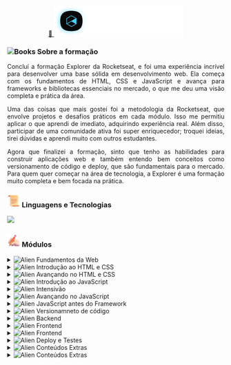 <p align="center">
  <a href="#">
    🔗 <img src="https://raw.githubusercontent.com/Gelzieny/formacao-explorer/3cd0a2a267bf27cb05183d426744ccced50954c0/.github/img/logo.svg"  alt="Logo da formação Explorer da Rocketseat" width="300px"/>
  </a>
</p>

### <img src="https://raw.githubusercontent.com/Tarikul-Islam-Anik/Animated-Fluent-Emojis/master/Emojis/Objects/Books.png" alt="Books" width="30" height="30" /> Sobre a formação

<p align="justify">
Concluí a formação Explorer da Rocketseat, e foi uma experiência incrível para desenvolver uma base sólida em desenvolvimento web. Ela começa com os fundamentos de HTML, CSS e JavaScript e avança para frameworks e bibliotecas essenciais no mercado, o que me deu uma visão completa e prática da área.
</p>

<p align="justify">
Uma das coisas que mais gostei foi a metodologia da Rocketseat, que envolve projetos e desafios práticos em cada módulo. Isso me permitiu aplicar o que aprendi de imediato, adquirindo experiência real. Além disso, participar de uma comunidade ativa foi super enriquecedor; troquei ideias, tirei dúvidas e aprendi muito com outros estudantes.
</p>

<p align="justify">
Agora que finalizei a formação, sinto que tenho as habilidades para construir aplicações web e também entendo bem conceitos como versionamento de código e deploy, que são fundamentais para o mercado. Para quem quer começar na área de tecnologia, a Explorer é uma formação muito completa e bem focada na prática.
</p>


### <img src="https://github.com/Tarikul-Islam-Anik/tarikul-islam-anik/blob/main/assets/images/Scroll.png?raw=true" alt="Books" width="30" height="30" /> Linguagens e Tecnologias

<a href="https://skillicons.dev">
  <img src="https://skillicons.dev/icons?i=js,html,css,git,nodejs,react" />
</a>

### <img src="https://github.com/Tarikul-Islam-Anik/tarikul-islam-anik/blob/main/assets/images/Writing%20Hand%20Light%20Skin%20Tone.png?raw=true" alt="Books" width="30" height="30" /> Módulos

<details>
  <summary> <img src="https://github.com/Gelzieny/tarikul-islam-anik/blob/main/assets/images/Fire.png?raw=true" alt="Alien" width="25" height="25" /> Fundamentos da Web </summary>
  <p align="justify"> 
    Neste módulo, abordamos os conceitos fundamentais da programação, explorando o que significa programar, os motivos para aprender essa habilidade e como aplicá-la de forma prática. Com isso, entendemos a importância da programação para resolver problemas, automatizar tarefas e criar soluções eficientes.
  </p>
</details>

<details>
  <summary> <img src="https://github.com/Gelzieny/tarikul-islam-anik/blob/main/assets/images/Star.png?raw=true" alt="Alien" width="25" height="25" /> Introdução ao HTML e CSS </summary>
  <p align="justify">
    Neste módulo, exploramos os conceitos de HTML e CSS, aprendendo a estruturar o conteúdo de forma semântica para melhorar a acessibilidade e a organização do código. Também trabalhamos com o Figma para criar e visualizar layouts, aplicando fontes e cores personalizadas no nosso projeto para reforçar a identidade visual.
  </p>
  <p align="justify">
    Além disso, nos aprofundamos nos fundamentos de posicionamento e espaçamento de elementos, utilizando o Box Model e o Flexbox do CSS para construir layouts flexíveis e alinhados com precisão.
  </p>

  [Repositorio do módulo](https://github.com/Gelzieny/formacao-explorer/tree/main/html_introduction)

</details>

<details>
  <summary> <img src="https://github.com/Gelzieny/tarikul-islam-anik/blob/main/assets/images/Fish%20Cake%20with%20Swirl.png?raw=true" alt="Alien" width="25" height="25" /> Avançando no HTML e CSS </summary>
  <p align="justify">
    Neste módulo, abordamos a criação de formulários em HTML, explorando diversos tipos de campos de entrada. Além disso, aprendemos sobre responsividade, garantindo que o projeto se adapte a diferentes dispositivos. Estudamos também o uso do CSS Grid e aplicamos transições animadas para tornar o projeto ainda mais dinâmico e envolvente.
  </p>
 
  [Repositorio do módulo](https://github.com/Gelzieny/formacao-explorer/tree/main/advanced_html)

</details>

<details>
  <summary> <img src="https://github.com/Gelzieny/tarikul-islam-anik/blob/main/assets/images/Fish%20Cake%20with%20Swirl.png?raw=true" alt="Alien" width="25" height="25" /> Introdução ao JavaScript </summary>
  <p align="justify">
    Neste módulo, abordamos os conceitos fundamentais do JavaScript, explorando como tornar as páginas da web mais interativas. Aprendemos a manipular o DOM, criar eventos e interagir com os elementos da página de forma dinâmica. Também vimos como validar formulários e aplicar animações simples para melhorar a experiência do usuário. Além disso, entendemos como o JavaScript pode ser utilizado tanto no front-end quanto no back-end com o Node.js, ampliando as possibilidades de desenvolvimento.
  </p>
 
  [Repositorio do módulo]()

</details>

<details>
  <summary> <img src="https://github.com/Gelzieny/tarikul-islam-anik/blob/main/assets/images/Comet.png?raw=true" alt="Alien" width="25" height="25" /> Intensivão </summary>
  <p align="justify">
    Neste módulo, fazemos um resumo dos conteúdos abordados até o momento, com desafios para revisitar e reforçar os conceitos aprendidos.
  </p>
 
  [Repositorio do módulo](https://github.com/Gelzieny/formacao-explorer/tree/main/intensive)

</details>

<details>
  <summary> <img src="https://github.com/Gelzieny/tarikul-islam-anik/blob/main/assets/images/Fish%20Cake%20with%20Swirl.png?raw=true" alt="Alien" width="25" height="25" /> Avançando no JavaScript </summary>
  <p align="justify">
    Neste módulo, avançamos no aprendizado do JavaScript, explorando conceitos mais avançados da linguagem. Estudamos como trabalhar com funções de forma mais eficiente, utilizando callbacks, promises e async/await para lidar com operações assíncronas. Também aprofundamos no uso de objetos e arrays, entendendo melhor como manipulá-los para resolver problemas complexos. Além disso, aprendemos sobre o uso de módulos para organizar o código e torná-lo mais modular e reutilizável, aprimorando a estrutura dos nossos projetos.
  </p>
 
  [Repositorio do módulo]()

</details>


<details>
  <summary> <img src="https://github.com/Gelzieny/tarikul-islam-anik/blob/main/assets/images/Fish%20Cake%20with%20Swirl.png?raw=true" alt="Alien" width="25" height="25" /> JavaScript antes do Framework </summary>
  <p align="justify">
    Neste módulo, nos aprofundamos nos fundamentos do JavaScript antes de partir para o uso de frameworks. Exploramos conceitos importantes, como escopo, closures e o uso de funções como primeira classe. Aprendemos também sobre manipulação de objetos, arrays e o protótipo do JavaScript, além de como otimizar o desempenho do código. O foco foi entender a linguagem de forma mais profunda, garantindo que, ao aprender frameworks como React ou Angular no futuro, tenhamos uma base sólida para compreender e aproveitar melhor suas funcionalidades.
  </p>
 
  [Repositorio do módulo]()

</details>

<details>
  <summary> <img src="https://github.com/Gelzieny/tarikul-islam-anik/blob/main/assets/images/Folded%20Hands%20Light%20Skin%20Tone.png?raw=true" alt="Alien" width="25" height="25" /> Versionamneto de código </summary>
  <p align="justify">
    Neste módulo, aprendemos sobre a ferramenta Git, utilizada para controle de versões, e como integrá-la ao GitHub para armazenar o código-fonte do projeto.
  </p>
 
</details>

<details>
  <summary> <img src="https://github.com/Gelzieny/tarikul-islam-anik/blob/main/assets/images/Folded%20Hands%20Light%20Skin%20Tone.png?raw=true" alt="Alien" width="25" height="25" /> Backend </summary>
  <p align="justify">
    Neste módulo, exploramos os conceitos essenciais do desenvolvimento backend. Aprendemos sobre a criação de servidores, rotas e como tratar requisições HTTP utilizando o JavaScript. Vimos como utilizar Node.js para configurar um servidor e gerenciar o fluxo de dados entre o front-end e o banco de dados. Também estudamos sobre APIs RESTful, como estruturá-las e como enviar e receber dados de forma eficiente. O módulo nos preparou para entender a lógica por trás das aplicações web, garantindo que possamos construir sistemas dinâmicos e funcionai
  </p>
 
</details>

<details>
  <summary> <img src="https://github.com/Gelzieny/tarikul-islam-anik/blob/main/assets/images/Folded%20Hands%20Light%20Skin%20Tone.png?raw=true" alt="Alien" width="25" height="25" /> Frontend </summary>
  <p align="justify">
    Neste módulo, abordamos os fundamentos do desenvolvimento front-end, focando na construção de interfaces de usuário dinâmicas e interativas. Estudamos HTML e CSS de forma mais avançada, aprendendo a estruturar e estilizar páginas de maneira eficiente. Também exploramos o uso de JavaScript para adicionar interatividade aos elementos da página, como formulários e animações. O módulo nos preparou para criar experiências de usuário ricas, aplicando boas práticas de design responsivo e garantindo que os projetos funcionem bem em diferentes dispositivos e tamanhos de tela.
  </p>
 
</details>

<details>
  <summary> <img src="https://github.com/Gelzieny/tarikul-islam-anik/blob/main/assets/images/Folded%20Hands%20Light%20Skin%20Tone.png?raw=true" alt="Alien" width="25" height="25" /> Frontend </summary>
  <p align="justify">
    Neste módulo, aprendemos a integrar o desenvolvimento front-end e back-end, criando uma aplicação completa e funcional. Estudamos como conectar o front-end, desenvolvido com HTML, CSS e JavaScript, com o back-end, utilizando APIs RESTful. Vimos como fazer requisições HTTP, enviar e receber dados entre o servidor e a interface do usuário, permitindo que a aplicação seja dinâmica e interativa. Além disso, exploramos como garantir que as duas partes da aplicação se comuniquem de forma eficiente, criando uma experiência fluida e coesa para o usuário final.
  </p>
 
</details>

<details>
  <summary> <img src="https://github.com/Gelzieny/tarikul-islam-anik/blob/main/assets/images/Folded%20Hands%20Light%20Skin%20Tone.png?raw=true" alt="Alien" width="25" height="25" /> Deploy e Testes </summary>
  <p align="justify">
    Neste módulo, abordamos as práticas de deploy e testes para garantir a qualidade e o funcionamento contínuo das aplicações. Aprendemos a realizar o deploy de projetos web em plataformas como Heroku, Vercel e Netlify, tornando-os acessíveis ao público. Também exploramos a importância dos testes automatizados, utilizando ferramentas como Jest e Cypress para validar funcionalidades e garantir que a aplicação esteja livre de erros. O módulo enfatizou a importância de um ciclo de desenvolvimento eficiente, com deploys regulares e testes contínuos, para manter a aplicação estável e confiável.
  </p>
 
</details>

<details>
  <summary> <img src="https://github.com/Gelzieny/tarikul-islam-anik/blob/main/assets/images/Folded%20Hands%20Light%20Skin%20Tone.png?raw=true" alt="Alien" width="25" height="25" /> Conteúdos Extras </summary>
  <p align="justify">
    Neste módulo, exploramos conteúdos extras que complementam e expandem nossos conhecimentos no desenvolvimento web. Vimos tópicos avançados e ferramentas que podem ser utilizadas para aprimorar projetos e melhorar a produtividade. Discutimos práticas de otimização de performance, segurança em aplicações web e como utilizar ferramentas de versionamento, como o Git, de forma mais eficiente. Também aprendemos sobre boas práticas no gerenciamento de código e integração contínua, além de explorar novas tecnologias e tendências no mercado de desenvolvimento. Esse módulo nos preparou para lidar com desafios mais complexos e melhorar ainda mais nossa abordagem no desenvolvimento de software.
  </p>
 
</details>

<details>
  <summary> <img src="https://github.com/Gelzieny/tarikul-islam-anik/blob/main/assets/images/Folded%20Hands%20Light%20Skin%20Tone.png?raw=true" alt="Alien" width="25" height="25" /> Conteúdos Extras </summary>
  <p align="justify">
    No módulo "Desafio Final", tivemos a oportunidade de aplicar todo o conhecimento adquirido ao longo do curso em um projeto completo. O objetivo foi integrar conceitos de front-end, back-end, testes e deploy, criando uma aplicação funcional e bem estruturada. Durante o desafio, fomos desafiados a resolver problemas reais de desenvolvimento, gerenciar a comunicação entre as partes da aplicação e garantir que o produto final estivesse pronto para ser disponibilizado ao público. Ao final, conseguimos consolidar nossas habilidades e demonstrar nossa evolução como desenvolvedores, entregando um projeto que reflete nossa capacidade de trabalhar de forma independente e eficiente.
  </p>
 
</details>